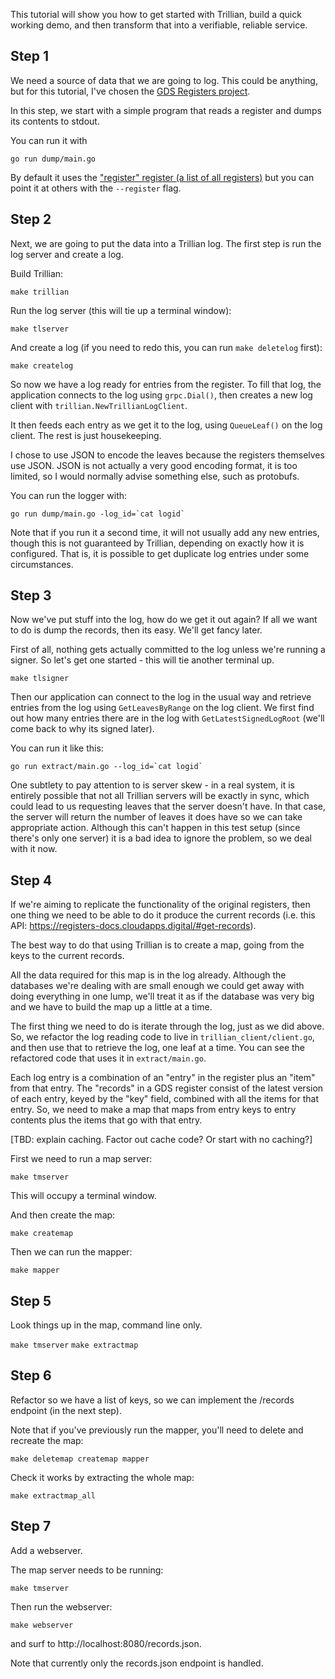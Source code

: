 This tutorial will show you how to get started with Trillian, build a
quick working demo, and then transform that into a verifiable,
reliable service.

Step 1
------

We need a source of data that we are going to log. This could be
anything, but for this tutorial, I've chosen the [GDS Registers
project](https://www.gov.uk/government/publications/registers/registers).

In this step, we start with a simple program that reads a register and
dumps its contents to stdout.

You can run it with

```go run dump/main.go```

By default it uses the ["register" register (a list of all
registers)](https://register.register.gov.uk/) but you can point it at
others with the `--register` flag.

Step 2
------

Next, we are going to put the data into a Trillian log. The first step
is run the log server and create a log.

Build Trillian:

```make trillian```

Run the log server (this will tie up a terminal window):

```make tlserver```

And create a log (if you need to redo this, you can run `make
deletelog` first):

```make createlog```

So now we have a log ready for entries from the register. To fill that
log, the application connects to the log using `grpc.Dial()`, then
creates a new log client with `trillian.NewTrillianLogClient`.

It then feeds each entry as we get it to the log, using
`QueueLeaf()` on the log client. The rest is just housekeeping.

I chose to use JSON to encode the leaves because the registers
themselves use JSON. JSON is not actually a very good encoding format,
it is too limited, so I would normally advise something else, such as
protobufs.

You can run the logger with:

```
go run dump/main.go -log_id=`cat logid`
```

Note that if you run it a second time, it will not usually add any new
entries, though this is not guaranteed by Trillian, depending on
exactly how it is configured. That is, it is possible to get duplicate
log entries under some circumstances.

Step 3
------

Now we've put stuff into the log, how do we get it out again? If all
we want to do is dump the records, then its easy. We'll get fancy
later.

First of all, nothing gets actually committed to the log unless we're
running a signer. So let's get one started - this will tie another
terminal up.

```make tlsigner```

Then our application can connect to the log in the usual way and
retrieve entries from the log using `GetLeavesByRange` on the log
client. We first find out how many entries there are in the log with
`GetLatestSignedLogRoot` (we'll come back to why its signed later).

You can run it like this:

```
go run extract/main.go --log_id=`cat logid`
```

One subtlety to pay attention to is server skew - in a real system,
it is entirely possible that not all Trillian servers will be exactly
in sync, which could lead to us requesting leaves that the server
doesn't have. In that case, the server will return the number of
leaves it does have so we can take appropriate action. Although this
can't happen in this test setup (since there's only one server) it is
a bad idea to ignore the problem, so we deal with it now.

Step 4
------

If we're aiming to replicate the functionality of the original
registers, then one thing we need to be able to do it produce the
current records (i.e. this API:
https://registers-docs.cloudapps.digital/#get-records).

The best way to do that using Trillian is to create a map, going from
the keys to the current records.

All the data required for this map is in the log already. Although the
databases we're dealing with are small enough we could get away with
doing everything in one lump, we'll treat it as if the database was
very big and we have to build the map up a little at a time.

The first thing we need to do is iterate through the log, just as we
did above. So, we refactor the log reading code to live in
`trillian_client/client.go`, and then use that to retrieve the log,
one leaf at a time. You can see the refactored code that uses it in
`extract/main.go`.

Each log entry is a combination of an "entry" in the register plus an
"item" from that entry. The "records" in a GDS register consist of the
latest version of each entry, keyed by the "key" field, combined with
all the items for that entry. So, we need to make a map that maps from
entry keys to entry contents plus the items that go with that entry.

[TBD: explain caching. Factor out cache code? Or start with no caching?]

First we need to run a map server:

`make tmserver`

This will occupy a terminal window.

And then create the map:

`make createmap`

Then we can run the mapper:

`make mapper`

Step 5
------

Look things up in the map, command line only.

`make tmserver`
`make extractmap`

Step 6
------

Refactor so we have a list of keys, so we can implement the /records
endpoint (in the next step).

Note that if you've previously run the mapper, you'll need to delete and recreate the map:

`make deletemap createmap mapper`

Check it works by extracting the whole map:

`make extractmap_all`

Step 7
------

Add a webserver.

The map server needs to be running:

`make tmserver`

Then run the webserver:

`make webserver`

and surf to http://localhost:8080/records.json.

Note that currently only the records.json endpoint is handled.
